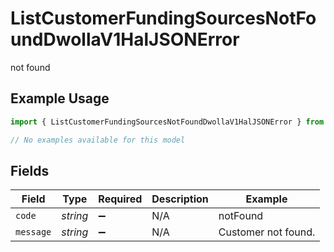 # ListCustomerFundingSourcesNotFoundDwollaV1HalJSONError

not found

## Example Usage

```typescript
import { ListCustomerFundingSourcesNotFoundDwollaV1HalJSONError } from "dwolla-typescript/models/errors";

// No examples available for this model
```

## Fields

| Field               | Type                | Required            | Description         | Example             |
| ------------------- | ------------------- | ------------------- | ------------------- | ------------------- |
| `code`              | *string*            | :heavy_minus_sign:  | N/A                 | notFound            |
| `message`           | *string*            | :heavy_minus_sign:  | N/A                 | Customer not found. |